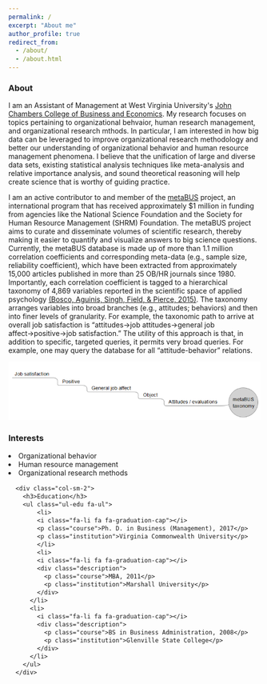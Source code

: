 ```yaml
---
permalink: /
excerpt: "About me"
author_profile: true
redirect_from: 
  - /about/
  - /about.html
---
```


<h3>About</h3>

I am an Assistant of Management at West Virginia University's <a href="https://business.wvu.edu">John Chambers College of Business and Economics</a>. My research focuses on topics pertaining to organizational behvaior, human research management, and organizational research mthods. In particular, I am interested in how big data can be leveraged to improve organizational research methodology and better our understanding of organizational behavior and human resource management phenomena. I believe that the unification of large and diverse data sets, existing statistical analysis techniques like meta-analysis and relative importance analysis, and sound theoretical reasoning will help create science that is worthy of guiding practice.

I am an active contributor to and member of the <a href="https://metaBUS.org">metaBUS</a> project, an international program that has received approximately $1 million in funding from agencies like the National Science Foundation and the Society for Human Resource Management (SHRM) Foundation. The metaBUS project aims to curate and disseminate volumes of scientific research, thereby making it easier to quantify and visualize answers to big science questions. Currently, the metaBUS database is made up of more than 1.1 million correlation coefficients and corresponding meta-data (e.g., sample size, reliability coefficient), which have been extracted from approximately 15,000 articles published in more than 25 OB/HR journals since 1980. Importantly, each correlation coefficient is tagged to a hierarchical taxonomy of 4,869 variables reported in the scientific space of applied psychology <a href="http://dx.doi.org/10.1037/a0038047">(Bosco, Aguinis, Singh, Field, & Pierce, 2015)</a>. The taxonomy arranges variables into broad branches (e.g., attitudes; behaviors) and then into finer levels of granularity. For example, the taxonomic path to arrive at overall job satisfaction is “attitudes&#8594;job attitudes&#8594;general job affect&#8594;positive&#8594;job satisfaction.” The utility of this approach is that, in addition to specific, targeted queries, it permits very broad queries. For example, one may query the database for all “attitude-behavior” relations. 

<img src= '/images/metabusTaxonomy.PNG'>

<section>

<div class="row">      
      <div class="col-sm-2">
        <h3>Interests</h3>
        <li> Organizational behavior
        <li> Human resource management
        <li> Organizational research methods </li><div>
        
      <div class="col-sm-2">
        <h3>Education</h3>
        <ul class="ul-edu fa-ul">
            <li>
            <i class="fa-li fa fa-graduation-cap"></i>
            <p class="course">Ph. D. in Business (Management), 2017</p>
            <p class="institution">Virginia Commonwealth University</p>
            </li>
            <li>
            <i class="fa-li fa fa-graduation-cap"></i>
            <div class="description">
              <p class="course">MBA, 2011</p>
              <p class="institution">Marshall University</p>
            </div>
          </li>
          <li>
            <i class="fa-li fa fa-graduation-cap"></i>
            <div class="description">
              <p class="course">BS in Business Administration, 2008</p>
              <p class="institution">Glenville State College</p>
            </div>
          </li>
        </ul>
      </div>

